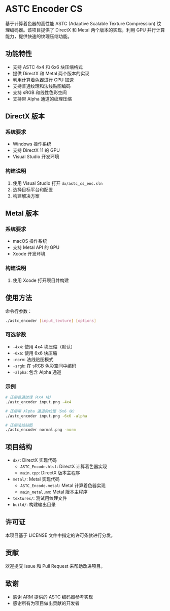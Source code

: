 # ASTC Encoder CS

基于计算着色器的高性能 ASTC (Adaptive Scalable Texture Compression) 纹理编码器。该项目提供了 DirectX 和 Metal 两个版本的实现，利用 GPU 并行计算能力，提供快速的纹理压缩功能。

## 功能特性

- 支持 ASTC 4x4 和 6x6 块压缩格式
- 提供 DirectX 和 Metal 两个版本的实现
- 利用计算着色器进行 GPU 加速
- 支持普通纹理和法线贴图编码
- 支持 sRGB 和线性色彩空间
- 支持带 Alpha 通道的纹理压缩

## DirectX 版本

### 系统要求
- Windows 操作系统
- 支持 DirectX 11 的 GPU
- Visual Studio 开发环境

### 构建说明
1. 使用 Visual Studio 打开 `dx/astc_cs_enc.sln`
2. 选择目标平台和配置
3. 构建解决方案

## Metal 版本

### 系统要求
- macOS 操作系统
- 支持 Metal API 的 GPU
- Xcode 开发环境

### 构建说明
1. 使用 Xcode 打开项目并构建

## 使用方法

命令行参数：

```bash
./astc_encoder [input_texture] [options]
```

### 可选参数

- `-4x4`: 使用 4x4 块压缩（默认）
- `-6x6`: 使用 6x6 块压缩
- `-norm`: 法线贴图模式
- `-srgb`: 在 sRGB 色彩空间中编码
- `-alpha`: 包含 Alpha 通道

### 示例

```bash
# 压缩普通纹理（4x4 块）
./astc_encoder input.png -4x4

# 压缩带 Alpha 通道的纹理（6x6 块）
./astc_encoder input.png -6x6 -alpha

# 压缩法线贴图
./astc_encoder normal.png -norm
```

## 项目结构

- `dx/`: DirectX 实现代码
  - `ASTC_Encode.hlsl`: DirectX 计算着色器实现
  - `main.cpp`: DirectX 版本主程序
- `metal/`: Metal 实现代码
  - `ASTC_Encode.metal`: Metal 计算着色器实现
  - `main_metal.mm`: Metal 版本主程序
- `textures/`: 测试用纹理文件
- `build/`: 构建输出目录

## 许可证

本项目基于 LICENSE 文件中指定的许可条款进行分发。

## 贡献

欢迎提交 Issue 和 Pull Request 来帮助改进项目。

## 致谢

- 感谢 ARM 提供的 ASTC 编码器参考实现
- 感谢所有为项目做出贡献的开发者 